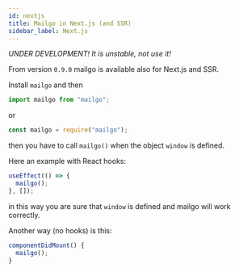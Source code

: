 ```yaml
---
id: nextjs
title: Mailgo in Next.js (and SSR)
sidebar_label: Next.js
---
```


_UNDER DEVELOPMENT! It is unstable, not use it!_

From version `0.9.0` mailgo is available also for Next.js and SSR.

Install `mailgo` and then

```js
import mailgo from "mailgo";
```

or

```js
const mailgo = require("mailgo");
```

then you have to call `mailgo()` when the object `window` is defined.

Here an example with React hooks:

```js
useEffect(() => {
  mailgo();
}, []);
```

in this way you are sure that `window` is defined and mailgo will work correctly.

Another way (no hooks) is this:

```js
componentDidMount() {
  mailgo();
}
```
